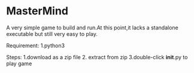# MasterMind

A very simple game to build and run.At this point,it lacks a standalone executable but still very easy to play.

Requirement:
1.python3

Steps:
1.download as a zip file
2. extract from zip
3.double-click __init__.py to play game
